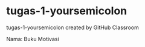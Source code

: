 # tugas-1-yoursemicolon
tugas-1-yoursemicolon created by GitHub Classroom <br>

Nama: Buku Motivasi
